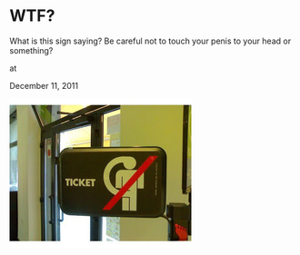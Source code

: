 # WTF?
What is this sign saying? Be careful not to touch your penis to your head or something? 







at

December 11, 2011















![](FuhT9.jpg)
